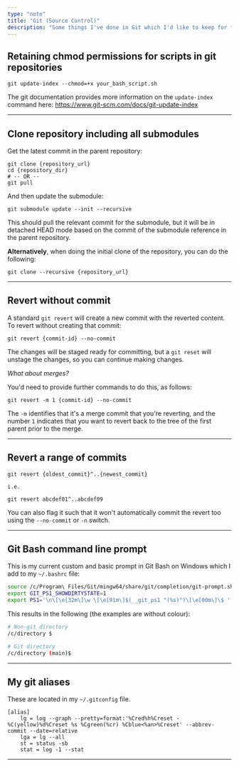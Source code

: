 ```yaml
---
type: "note"
title: "Git (Source Control)"
description: "Some things I've done in Git which I'd like to keep for future reference"
---
```


## Retaining chmod permissions for scripts in git repositories

```
git update-index --chmod=+x your_bash_script.sh
```

The git documentation provides more information on the `update-index` command here: https://www.git-scm.com/docs/git-update-index

-----

## Clone repository including all submodules

Get the latest commit in the parent repository:

```
git clone {repository_url}
cd {repository_dir}
# -- OR --
git pull
```

And then update the submodule:

```
git submodule update --init --recursive
```

This should pull the relevant commit for the submodule, but it will be in detached HEAD mode based on the commit of the submodule reference in the parent repository.

**Alternatively**, when doing the initial clone of the repository, you can do the following:

```
git clone --recursive {repository_url}
```

-----

## Revert without commit

A standard `git revert` will create a new commit with the reverted content. To revert without creating that commit:

```
git revert {commit-id} --no-commit
```

The changes will be staged ready for committing, but a `git reset` will unstage the changes, so you can continue making changes.

_What about merges?_

You'd need to provide further commands to do this, as follows:

```
git revert -m 1 {commit-id} --no-commit
```

The `-m` identifies that it's a merge commit that you're reverting, and the number `1` indicates that you want to revert back to the tree of the first parent prior to the merge.

-----

## Revert a range of commits

```
git revert {oldest_commit}^..{newest_commit}

i.e.

git revert abcdef01^..abcdef09
```

You can also flag it such that it won't automatically commit the revert too using the `--no-commit` or `-n` switch.

-----

## Git Bash command line prompt

This is my current custom and basic prompt in Git Bash on Windows which I add to my `~/.bashrc` file:

```bash
source /c/Program\ Files/Git/mingw64/share/git/completion/git-prompt.sh
export GIT_PS1_SHOWDIRTYSTATE=1
export PS1='\n\[\e[32m\]\w \[\e[91m\]$(__git_ps1 "(%s)")\[\e[00m\]\$ '
```

This results in the following (the examples are without colour):

```bash
# Non-git directory
/c/directory $

# Git directory
/c/directory (main)$
```

-----

## My git aliases

These are located in my `~/.gitconfig` file.

```
[alias]
	lg = log --graph --pretty=format:'%Cred%h%Creset -%C(yellow)%d%Creset %s %Cgreen(%cr) %Cblue<%an>%Creset' --abbrev-commit --date=relative
	lga = lg --all
	st = status -sb
	stat = log -1 --stat
```

-----